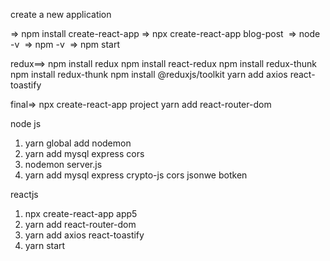 create a new application

=> npm install create-react-app
=> npx create-react-app blog-post 
=> node -v 
=> npm -v 
=> npm start 

redux==>
npm install redux
npm install react-redux
npm install redux-thunk
npm install redux-thunk
npm install @reduxjs/toolkit
yarn add axios react-toastify

final=>
npx create-react-app project
yarn add react-router-dom

node js
1. yarn global add nodemon
2. yarn add mysql express cors
3. nodemon server.js
4. yarn add mysql express crypto-js cors jsonwe botken 

reactjs
1. npx create-react-app app5
2. yarn add react-router-dom
3. yarn add axios react-toastify
4. yarn start
